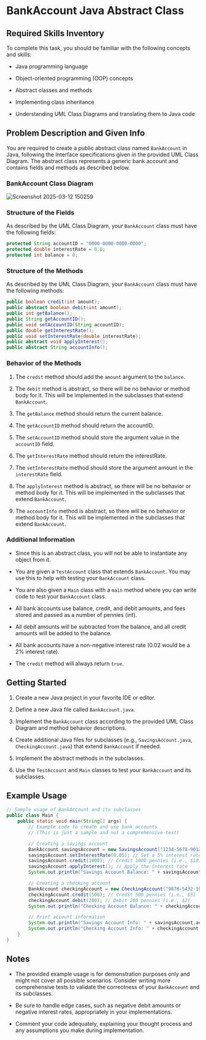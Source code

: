 # BankAccount Java Abstract Class

## Required Skills Inventory
To complete this task, you should be familiar with the following concepts and skills: 
- Java programming language

- Object-oriented programming (OOP) concepts
- Abstract classes and methods
- Implementing class inheritance
- Understanding UML Class Diagrams and translating them to Java code

## Problem Description and Given Info
You are required to create a public abstract class named `BankAccount` in Java, following the Interface specifications given in the provided UML Class Diagram. The abstract class represents a generic bank account and contains fields and methods as described below.

### BankAccount Class Diagram

![Screenshot 2025-03-12 150259](https://github.com/user-attachments/assets/a3ffd3dd-9b2c-43ad-b480-c5eb50dd2486)


### Structure of the Fields
As described by the UML Class Diagram, your `BankAccount` class must have the following fields:
```java
protected String accountID = "0000-0000-0000-0000";
protected double interestRate = 0.0;
protected int balance = 0;
```

### Structure of the Methods
As described by the UML Class Diagram, your `BankAccount` class must have the following methods:
```java
public boolean credit(int amount);
public abstract boolean debit(int amount);
public int getBalance();
public String getAccountID();
public void setAccountID(String accountID);
public double getInterestRate();
public void setInterestRate(double interestRate);
public abstract void applyInterest();
public abstract String accountInfo();
```

### Behavior of the Methods
1. The `credit` method should add the `amount` argument to the `balance`.

2. The `debit` method is abstract, so there will be no behavior or method body for it. This will be implemented in the subclasses that extend `BankAccount`.
3. The `getBalance` method should return the current balance.
4. The `getAccountID` method should return the accountID.
5. The `setAccountID` method should store the argument value in the `accountID` field.
6. The `getInterestRate` method should return the interestRate.
7. The `setInterestRate` method should store the argument amount in the `interestRate` field.
8. The `applyInterest` method is abstract, so there will be no behavior or method body for it. This will be implemented in the subclasses that extend `BankAccount`.
9. The `accountInfo` method is abstract, so there will be no behavior or method body for it. This will be implemented in the subclasses that extend `BankAccount`.

### Additional Information
- Since this is an abstract class, you will not be able to instantiate any object from it.
- You are given a `TestAccount` class that extends `BankAccount`. You may use this to help with testing your `BankAccount` class.

- You are also given a `Main` class with a `main` method where you can write code to test your `BankAccount` class.
- All bank accounts use balance, credit, and debit amounts, and fees stored and passed as a number of pennies (int).
- All debit amounts will be subtracted from the balance, and all credit amounts will be added to the balance.
- All bank accounts have a non-negative interest rate (0.02 would be a 2% interest rate).
- The `credit` method will always return `true`.

## Getting Started
1. Create a new Java project in your favorite IDE or editor.

2. Define a new Java file called `BankAccount.java`.
3. Implement the `BankAccount` class according to the provided UML Class Diagram and method behavior descriptions.
4. Create additional Java files for subclasses (e.g., `SavingsAccount.java`, `CheckingAccount.java`) that extend `BankAccount` if needed.
5. Implement the abstract methods in the subclasses.
6. Use the `TestAccount` and `Main` classes to test your `BankAccount` and its subclasses.

## Example Usage
```java
// Sample usage of BankAccount and its subclasses
public class Main {
    public static void main(String[] args) {
        // Example code to create and use bank accounts
        // (This is just a sample and not a comprehensive test)

        // Creating a savings account
        BankAccount savingsAccount = new SavingsAccount("1234-5678-9012-3456");
        savingsAccount.setInterestRate(0.05); // Set a 5% interest rate
        savingsAccount.credit(1000); // Credit 1000 pennies (i.e., $10)
        savingsAccount.applyInterest(); // Apply the interest rate
        System.out.println("Savings Account Balance: " + savingsAccount.getBalance());

        // Creating a checking account
        BankAccount checkingAccount = new CheckingAccount("9876-5432-1098-7654");
        checkingAccount.credit(500); // Credit 500 pennies (i.e., $5)
        checkingAccount.debit(200); // Debit 200 pennies (i.e., $2)
        System.out.println("Checking Account Balance: " + checkingAccount.getBalance());

        // Print account information
        System.out.println("Savings Account Info: " + savingsAccount.accountInfo());
        System.out.println("Checking Account Info: " + checkingAccount.accountInfo());
    }
}
```

## Notes
- The provided example usage is for demonstration purposes only and might not cover all possible scenarios. Consider writing more comprehensive tests to validate the correctness of your `BankAccount` and its subclasses.

- Be sure to handle edge cases, such as negative debit amounts or negative interest rates, appropriately in your implementations.
- Comment your code adequately, explaining your thought process and any assumptions you make during implementation.
